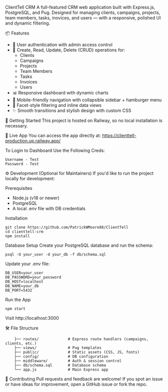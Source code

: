 ClientTell CRM
A full-featured CRM web application built with Express.js, PostgreSQL, and Pug. Designed for managing clients, campaigns, projects, team members, tasks, inovices, and users — with a responsive, polished UI and dynamic filtering.

📦 Features
- 🔐 User authentication with admin access control
- 📁 Create, Read, Update, Delete (CRUD) operations for:
    - Clients
    - Campaigns
    - Projects
    - Team Members
    - Tasks
    - Invoices
    - Users
- 📊 Responsive dashboard with dynamic charts
- 📱 Mobile-friendly navigation with collapsible sidebar + hamburger menu
- 🔎 Facet-style filtering and inline data views
- ✨ Smooth transitions and stylish design with custom CSS

🚀 Getting Started
This project is hosted on Railway, so no local installation is necessary.

🔗 Live App
You can access the app directly at:
https://clienttell-production.up.railway.app/

To Login to Dashboard Use the Following Creds:
```
Username - Test
Password - Test
```



⚙️ Development (Optional for Maintainers)
If you'd like to run the project locally for development:

Prerequisites
- Node.js (v18 or newer)
- PostgreSQL
- A local .env file with DB credentials


Installation
```
git clone https://github.com/PatrickWMoore88/ClientTell
cd clienttell-crm
npm install
```

Database Setup
Create your PostgreSQL database and run the schema:
```
psql -U your_user -d your_db -f db/schema.sql
```

Update your .env file:
```
DB_USER=your_user
DB_PASSWORD=your_password
DB_HOST=localhost
DB_NAME=your_db
DB_PORT=5432
```

Run the App
```
npm start
```

Visit http://localhost:3000

🛠 File Structure
```
    ├── routes/             # Express route handlers (campaigns, clients, etc.)
    ├── views/              # Pug templates
    ├── public/             # Static assets (CSS, JS, fonts)
    ├── config/             # DB configuration
    ├── middleware/         # Auth & session control
    ├── db/schema.sql       # Database schema
    └── app.js              # Main Express app
```

🤝 Contributing
Pull requests and feedback are welcome! If you spot an issue or have ideas for improvement, open a GitHub issue or fork the repo.
